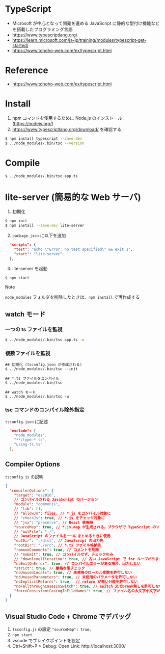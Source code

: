 # TypeScript
- Microsoft が中心となって開発を進める JavaScript に静的な型付け機能などを搭載したプログラミング言語
- https://www.typescriptlang.org/
- https://learn.microsoft.com/ja-jp/training/modules/typescript-get-started/
- https://www.tohoho-web.com/ex/typescript.html

# Reference
- https://www.tohoho-web.com/ex/typescript.html

# Install
1. npm コマンドを使用するために Node.js のインストール (https://nodejs.org/)
2. https://www.typescriptlang.org/download/ を確認する
```bash
$ npm install typescript --save-dev
$ ../node_modules/.bin/tsc --version
```

# Compile
```bash
$ ../node_modules/.bin/tsc app.ts 
```

# lite-server (簡易的な Web サーバ)
1. 初期化
```bash
$ npm init
$ npm install --save-dev lite-server
```

2. `package.json` に以下を追加
```json
  "scripts": {
    "test": "echo \"Error: no test specified\" && exit 1",
    "start": "lite-server"
  },
```

3. lite-server を起動
```bash
$ npm start
```

> [!NOTE]
> `node_modules` フォルダを削除したときは、`npm install`  で再作成する
## watch モード
### 一つの ts ファイルを監視
```bash
$ ../node_modules/.bin/tsc app.ts -w
```
### 複数ファイルを監視
```
## 初期化 (tsconfig.json が作成される)
$ ../node_modules/.bin/tsc --init

## *.ts ファイルをコンパイル 
$ ../node_modules/.bin/tsc

## watch モード
$ ../node_modules/.bin/tsc -w
```
### tsc コマンドのコンパイル除外指定
`tsconfig.json` に記述
```json
  "exclude": [
    "node_modules",
    "**/type-*.ts",
    "using-ts.ts"
  ],
```

## Compiler Options
`tsconfig.js` の説明

```json
{
  "compilerOptions": {
    "target": "es2016",
    // コンパイルされる JavaScript のバージョン
    "module": "commonjs",
    // "lib": [],
    // "allowJs": files. // *.js をコンパイル対象に
    // "checkJs": true, // *.js をチェック対象に
    // "jsx": "preserve", // React 使用時
    "sourceMap": true, // *.js.map が生成される。ブラウザで TypeScript のソースが見れる
    // "outFile": "./",
    // JavaScript のファイルを一つにまとめるときに使用
    "outDir": "./dist", // JavaScript の出力先
    "rootDir": "./src", // *.ts ファイル格納先
    "removeComments": true, // コメントを削除
    // "noEmit": true, // コンパイルせず、チェックのみ
    // "downlevelIteration": true, // 古い JavaScript で for ループがうまく動作しない場合
    "noEmitOnError": true, // コンパイルエラーがある場合、出力しない
    "strict": true, // 厳格な型チェック
    "noUnusedLocals": true, // 未使用のローカル変数を許可しない
    "noUnusedParameters": true, // 未使用のパラメータを許可しない
    "noImplicitReturns": true,  // return が無い分岐を許可しない
    "noFallthroughCasesInSwitch": true, // switch 文でbreak無しを許可しない
    "forceConsistentCasingInFileNames": true, // ファイル名の大文字小文字が正しいことを強制する
  }
}
```

## Visual Studio Code + Chrome でデバッグ
1. `tsconfig.js` の設定 `"sourceMap": true,`
2. `npm start`
3. vscode でブレイクポイントを設定
4. Ctrl+Shift+P > Debug: Open Link: http://localhost:3000/
